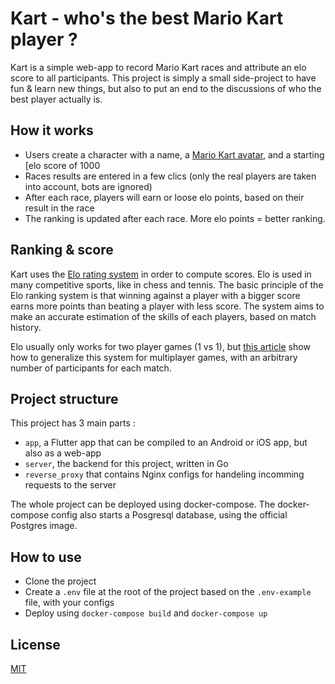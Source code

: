 # Kart - who's the best Mario Kart player ?

Kart is a simple web-app to record Mario Kart races and attribute an elo score to all participants. This project is simply a small side-project to have fun & learn new things, but also to put an end to the discussions of who the best player actually is.

## How it works

- Users create a character with a name, a [Mario Kart avatar](https://www.mariowiki.com/Mario_Kart_8_Deluxe), and a starting [elo score of 1000
- Races results are entered in a few clics (only the real players are taken into account, bots are ignored)
- After each race, players will earn or loose elo points, based on their result in the race
- The ranking is updated after each race. More elo points = better ranking.

## Ranking & score

Kart uses the [Elo rating system](https://en.wikipedia.org/wiki/Elo_rating_system) in order to compute scores. Elo is used in many competitive sports, like in chess and tennis. The basic principle of the Elo ranking system is that winning against a player with a bigger score earns more points than beating a player with less score. The system aims to make an accurate estimation of the skills of each players, based on match history.

Elo usually only works for two player games (1 vs 1), but [this article](https://towardsdatascience.com/developing-a-generalized-elo-rating-system-for-multiplayer-games-b9b495e87802) show how to generalize this system for multiplayer games, with an arbitrary number of participants for each match.

## Project structure

This project has 3 main parts :
- `app`, a Flutter app that can be compiled to an Android or iOS app, but also as a web-app
- `server`, the backend for this project, written in Go
- `reverse_proxy` that contains Nginx configs for handeling incomming requests to the server

The whole project can be deployed using docker-compose. The docker-compose config also starts a Posgresql database, using the official Postgres image.

## How to use

- Clone the project
- Create a `.env` file at the root of the project based on the `.env-example` file, with your configs
- Deploy using `docker-compose build` and `docker-compose up`

## License 

[MIT](LICENSE)
